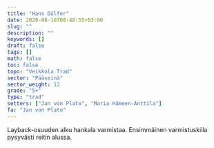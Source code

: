 ```yaml
---
title: "Hans Dülfer"
date: 2020-08-16T08:48:55+03:00
slug: ""
description: ""
keywords: []
draft: false
tags: []
math: false
toc: false
topo: "Veikkola Trad"
sector: "Pääseinä"
sector_weight: 12
grade: "5+"
type: "trad"
setters: ["Jan von Plato", "Maria Hämeen-Anttila"]
fa: "Jan von Plato"
---
```


Layback-osuuden alku hankala varmistaa. Ensimmäinen varmistuskiila pysyvästi reitin alussa.

